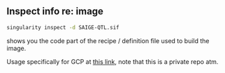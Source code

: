## Inspect info re: image

```bash
singularity inspect -d SAIGE-QTL.sif
```

shows you the code part of the recipe / definition file used to build the image.


Usage specifically for GCP at [this link](https://github.com/annacuomo/Garvan_useful_commands/blob/main/Garvan_HPC/Setting_up_singularity.md), note that this is a private repo atm.

